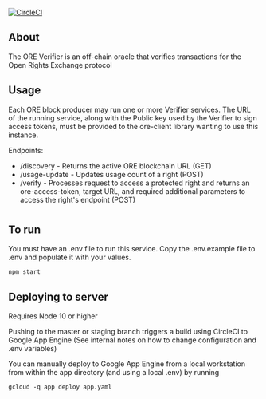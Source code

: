 [![CircleCI](https://circleci.com/gh/Open-Rights-Exchange/ore-verifier.svg?style=svg)](https://circleci.com/gh/Open-Rights-Exchange/ore-verifier)

## About

The ORE Verifier is an off-chain oracle that verifies transactions for the Open Rights Exchange protocol

## Usage

Each ORE block producer may run one or more Verifier services. The URL of the running service, along with the Public key used by the Verifier to sign access tokens, must be provided to the ore-client library wanting to use this instance.

Endpoints:
- /discovery - Returns the active ORE blockchain URL (GET)
- /usage-update - Updates usage count of a right (POST)
- /verify - Processes request to access a protected right and returns an ore-access-token, target URL, and required additional parameters to access the right's endpoint (POST) 
#

## To run

You must have an .env file to run this service. Copy the .env.example file to .env and populate it with your values. 

```bash
npm start
```

## Deploying to server

Requires Node 10 or higher

Pushing to the master or staging branch triggers a build using CircleCI to Google App Engine (See internal notes on how to change configuration and .env variables)

You can manually deploy to Google App Engine from a local workstation from within the app directory (and using a local .env) by running 
```
gcloud -q app deploy app.yaml
```
